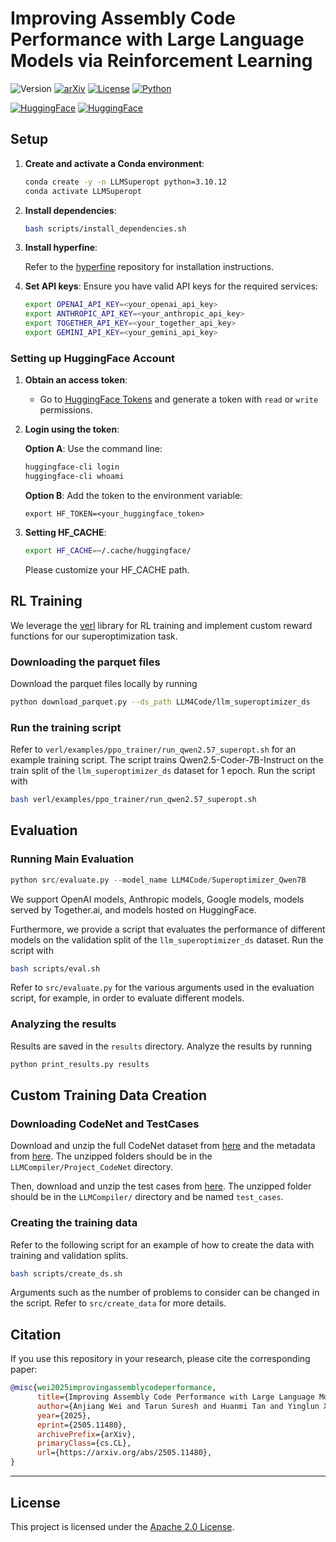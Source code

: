 # Improving Assembly Code Performance with Large Language Models via Reinforcement Learning

![Version](https://img.shields.io/badge/version-1.0.0-blue)
[![arXiv](https://img.shields.io/badge/arXiv-2502.12466-b31b1b.svg)](https://arxiv.org/abs/2505.11480)
[![License](https://img.shields.io/badge/license-Apache%202.0-green.svg)](https://opensource.org/licenses/Apache-2.0)
[![Python](https://img.shields.io/badge/Python-3.10-blue.svg)](https://www.python.org/downloads/)

[![HuggingFace](https://img.shields.io/badge/🤗%20Hugging%20Face-Superoptimizer_Qwen7B-orange.svg)](https://huggingface.co/LLM4Code/Superoptimizer_Qwen7B)
[![HuggingFace](https://img.shields.io/badge/🤗%20Hugging%20Face-llm_superoptimizer_ds-orange.svg)](https://huggingface.co/datasets/LLM4Code/llm_superoptimizer_ds)





## Setup
1. **Create and activate a Conda environment**:

   ```bash
   conda create -y -n LLMSuperopt python=3.10.12
   conda activate LLMSuperopt
   ```

2. **Install dependencies**:

   ```bash
   bash scripts/install_dependencies.sh
   ```
3. **Install hyperfine**:

   Refer to the [hyperfine](https://github.com/sharkdp/hyperfine) repository for installation instructions.
   
4. **Set API keys**:
   Ensure you have valid API keys for the required services:

   ```bash
   export OPENAI_API_KEY=<your_openai_api_key>
   export ANTHROPIC_API_KEY=<your_anthropic_api_key>
   export TOGETHER_API_KEY=<your_together_api_key>
   export GEMINI_API_KEY=<your_gemini_api_key>
   ```
### Setting up HuggingFace Account

1. **Obtain an access token**:
   - Go to [HuggingFace Tokens](https://huggingface.co/settings/tokens) and generate a token with `read` or `write` permissions.

2. **Login using the token**:

   **Option A**: Use the command line:

   ```bash
   huggingface-cli login
   huggingface-cli whoami
   ```

   **Option B**: Add the token to the environment variable:

   ```plaintext
   export HF_TOKEN=<your_huggingface_token>
   ```
3. **Setting HF_CACHE**:

   ```bash
   export HF_CACHE=~/.cache/huggingface/
   ```
   Please customize your HF_CACHE path.

## RL Training 
We leverage the [verl](https://github.com/volcengine/verl) library for RL training and implement custom reward functions for our superoptimization task.

### Downloading the parquet files 
Download the parquet files locally by running 
```bash
python download_parquet.py --ds_path LLM4Code/llm_superoptimizer_ds
```

### Run the training script

Refer to `verl/examples/ppo_trainer/run_qwen2.57_superopt.sh` for an example training script. The script trains Qwen2.5-Coder-7B-Instruct on the train split of the `llm_superoptimizer_ds` dataset for 1 epoch. Run the script with 
```bash
bash verl/examples/ppo_trainer/run_qwen2.57_superopt.sh
```


## Evaluation 

### Running Main Evaluation
```python
python src/evaluate.py --model_name LLM4Code/Superoptimizer_Qwen7B
```

We support OpenAI models, Anthropic models, Google models, models served by Together.ai, and models hosted on HuggingFace. 

Furthermore, we provide a script that evaluates the performance of different models on the validation split of the `llm_superoptimizer_ds` dataset. Run the script with 
```bash
bash scripts/eval.sh
```
Refer to `src/evaluate.py` for the various arguments used in the evaluation script, for example, in order to evaluate different models.

### Analyzing the results 
Results are saved in the `results` directory. Analyze the results by running 
```bash
python print_results.py results
```


## Custom Training Data Creation 

### Downloading CodeNet and TestCases

Download and unzip the full CodeNet dataset from [here](https://dax-cdn.cdn.appdomain.cloud/dax-project-codenet/1.0.0/Project_CodeNet.tar.gz) and the metadata from [here](https://dax-cdn.cdn.appdomain.cloud/dax-project-codenet/1.0.0/Project_CodeNet_metadata.tar.gz). The unzipped folders should be in the `LLMCompiler/Project_CodeNet` directory. 

Then, download and unzip the test cases from [here](https://drive.google.com/file/d/1evBDJapwRvCQK6VUCTV8ZE9WG2k3QJQr/view). The unzipped folder should be in the `LLMCompiler/` directory and be named `test_cases`.


### Creating the training data 
Refer to the following script for an example of how to create the data with training and validation splits.
```bash
bash scripts/create_ds.sh
```
Arguments such as the number of problems to consider can be changed in the script. Refer to `src/create_data` for more details.


## Citation

If you use this repository in your research, please cite the corresponding paper:

```bibtex
@misc{wei2025improvingassemblycodeperformance,
      title={Improving Assembly Code Performance with Large Language Models via Reinforcement Learning}, 
      author={Anjiang Wei and Tarun Suresh and Huanmi Tan and Yinglun Xu and Gagandeep Singh and Ke Wang and Alex Aiken},
      year={2025},
      eprint={2505.11480},
      archivePrefix={arXiv},
      primaryClass={cs.CL},
      url={https://arxiv.org/abs/2505.11480}, 
}
```

---

## License

This project is licensed under the [Apache 2.0 License](https://opensource.org/licenses/Apache-2.0).




